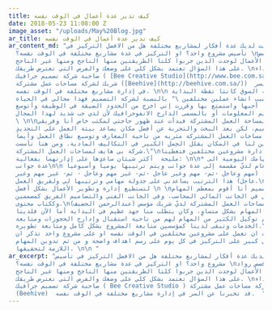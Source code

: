 ```yaml
---
title: كيف تدير عدة أعمال في الوقت نفسه
date: 2018-05-23 11:08:00 Z
image_asset: "/uploads/May%20Blog.jpg"
ar_title: كيف تدير عدة أعمال في الوقت نفسه
ar_content_md: "في حال كانت لديك عدة أفكار لمشاريع مختلفة هل من الافضل التركيز في
  تأسيس مشروع واحد؟ او التركيز في عدة مشاريع مختلفة في الوقت نفسه؟ \nلو بحثت في قصص
  رواد الأعمال لوجدت الذين جربوا كلتا الطريقتين منها الناجح ومنها غير الناجح. \nفالإجابة
  على هذا السؤال تعتمد بشكل كلي على وضعك والفرص التي تعترض طريقك. \nوقصة مليحه السويداء
  صاحبة شركة تصميم جرافيك ( [Bee Creative Studio](http://www.bee.com.sa/) ) و مؤسس
  شريك لشركة مساحات عمل مشتركة ([Beehive](http://beehive.com.sa/))  قد تخبرنا عن السر
  في إدارة مشاريع مختلفة في الوقت نفسه. \n\n الشغف وحاجة السوق كانتا نقطة البداية.
  تقول مليحة عن سبب انشاء عملين مختلفين \" بالنسبة لشركة التصميم فهذا مجالي في الحياة
  والمهنة اللي  أحبها واستمتع بها وقررت إني اخرج من الحدود الضيقة في الوظيفة وأتوسع
  في مجال تصميم المعلومات أو بالمسمى الدارج الانفوجرافيك لأن لدي حب شديد لهذا المجال.
  \ \n\nأما بالنسبة لمساحة العمل المشتركة فبدأت عند ظهور حاجتي لمكتب خاص أنا وفريقي
  في مجال التصميم، لكن بعد البحث والتجربة عن أفضل مكان يساعد بيئة العمل على التجديد
  الدائم وجدت أن مساحات العمل المشتركة مثريه من ناحية المعارف وتوسيع نطاق العمل وأيضاً
  مشاركة الأخرين لنا في المكان يقلل الحِمل الكبير في التكاليف المادية. ومن هنا تأسست
  شركة بي هايف لمساحات العمل المشتركة.\"\nأما عن كيفية إدارة مشروعين مختلفين فتعطينا
  مليحة  أكثر شيئان ساعدها على إدارتهما بفعالية: \n\n* دون وقسم مهامك اليومية الى
  عدة جوانب\n\n الإدارة بشكل عام لديّ مقسمة إلى عدة جوانب ويتم ترتيبها يومياً وأسبوعياً
  على هذا الأساس: (مهم وعاجل -ثم- مهم وغير عاجل -ثم- غير مهم وعاجل - ثم- غير مهم وغير
  عاجل) هذا الترتيب يساعدني على جدولة مهامي وترتيبها لي ولفريق العمل.\n\n* استعن بالغير
  لتستطيع إدارة وتطوير الأعمال بشكل أفضل \n \nفي شركة التصميم أنا أقوم بمعظم المهام
  تقريباً ويساعدني في الجانب المالي المحاسب، وفي الجانب الفني والتصاميم الفريق كمصممين
  وككتاب محتوى.\nأما في شركة مساحات العمل المشتركة لديّ شريك مؤسس (عبدالرحمن الحضيف)
  تقريباً نتقاسم المهام بشكل متساوٍ، وكان يتطلب منا جهد عظيم في البداية أما الآن فلدينا
  موظفين شباب تم توكيل الكثير من المهام لهم من ناحية استقبال وإدارج الحجوزات ومتابعة
  الخدمات وتبقى لدينا كمؤسسين متابعة المشروع بشكل كامل ومتابعة تطويره.\n\nفي الختام
  سواءً  قررت ان تعمل على مشروعين مختلفين في الوقت نفسه او على مشروع واحد تذكر ان
  النجاح يعتمد بشكل كبير على التركيز في كل يوم على رسم اهداف واضحة و من ثم تدوين المهام
  اللازمة لتحقيقها. \n\n "
ar_excerpt: "في حال كانت لديك عدة أفكار لمشاريع مختلفة هل من الافضل التركيز في تأسيس
  مشروع واحد؟ او التركيز في عدة مشاريع مختلفة في الوقت نفسه؟ \nلو بحثت في قصص رواد
  الأعمال لوجدت الذين جربوا كلتا الطريقتين منها الناجح ومنها غير الناجح. \nفالإجابة
  على هذا السؤال تعتمد بشكل كلي على وضعك والفرص التي تعترض طريقك. \nوقصة مليحه السويداء
  صاحبة شركة تصميم جرافيك ( Bee Creative Studio ) و مؤسس شريك لشركة مساحات عمل مشتركة
  (Beehive)  قد تخبرنا عن السر في إدارة مشاريع مختلفة في الوقت نفسه.  "
---
```


  